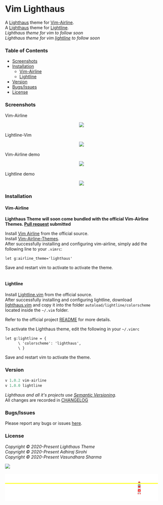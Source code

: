 # Vim Lighthaus
A [Lighthaus](https://github.com/lighthaus-theme/lighthaus) theme for [Vim-Airline](https://github.com/vim-airline/vim-airline). <br>
A [Lighthaus](https://github.com/lighthaus-theme/lighthaus) theme for [Lightline](https://github.com/Brutuski/lightline.vim). <br>
_Lighthaus theme for vim to follow soon_ <br>
_Lighthaus theme for vim [lightline](https://github.com/itchyny/lightline.vim) to follow soon_

### Table of Contents
- [Screenshots](#screenshots)
- [Installation](#installation)
  - [Vim-Airline](#vim-airline)
  - [Lightline](#lightline)
- [Version](#version)
- [Bugs/Issues](#bugs/issues)
- [License](#license)

### Screenshots
Vim-Airline
<p align="center"><img src="https://raw.githubusercontent.com/lighthaus-theme/vim/master/vim-airline/lighthaus-airline.png"><p>

Lightline-Vim
<p align="center"><img src="https://raw.githubusercontent.com/lighthaus-theme/vim/master/lightline/lighthaus-lightline.png"><p>

Vim-Airline demo
<p align="center"><a href="https://asciinema.org/a/368609" target="_blank"><img src="https://asciinema.org/a/368609.svg" /></a></p>

Lightline demo
<p align="center"><a href="https://asciinema.org/a/363545" target="_blank"><img src="https://asciinema.org/a/363545.svg" /></a></p>


### Installation

#### Vim-Airline
**Lighthaus Theme will soon come bundled with the official Vim-Airline Themes. [Pull request](https://github.com/vim-airline/vim-airline-themes/pull/230) submitted** <br>

Install [Vim Airline](https://github.com/vim-airline/vim-airline) from the official source. <br>
Install [Vim-Airline-Themes](https://github.com/vim-airline/vim-airline-themes#vim-airline-themes--). <br>
After successfully installing and configuring vim-airline, simply add the following line to your `.vimrc`:

``` vim
let g:airline_theme='lighthaus'
```
Save and restart vim to activate to activate the theme.<br>
<br>

#### Lightline
Install [Lightline.vim](https://github.com/Brutuski/lightline.vim) from the official source.<br>
After successfully installing and configuring lightline, download [lighthaus.vim](https://github.com/lighthaus-theme/vim/blob/master/lightline/src/lighthaus.vim) and copy it into the folder `autoload/lightline/colorscheme` located inside the `~/.vim` folder. <br>

Refer to the official project [README](https://github.com/itchyny/lightline.vim) for more details. <br>

To activate the Lighthaus theme, edit the following in your `~/.vimrc`

``` vim
let g:lightline = {
      \ 'colorscheme': 'lighthaus',
      \ }
```

Save and restart vim to activate the theme.

### Version
```v
v 1.0.2 vim-airline
v 1.0.0 lightline
```

_Lighthaus and all it's projects use [Semantic Versioning](https://semver.org/)._ <br/>
All changes are recorded in [CHANGELOG](https://github.com/lighthaus-theme/vim/blob/master/CHANGELOG.md)

### Bugs/Issues
Please report any bugs or issues [here](https://github.com/lighthaus-theme/vim/issues).

### License

_Copyright © 2020-Present Lighthaus Theme_<br>
_Copyright © 2020-Present Adhiraj Sirohi_<br>
_Copyright © 2020-Present Vasundhara Sharma_

<p align="left"><a href="https://github.com/Brutuski/lighthaus-vim-airline/blob/master/LICENSE"><img src="https://img.shields.io/static/v1.svg??style=flat&logo=appveyore&label=License&message=MIT&colorA=1C918A&colorB=50C16E"/></a></p>

<p align="center"><img src="https://raw.githubusercontent.com/lighthaus-theme/lighthaus/9e5cf66db03fc3e183e6cfbf7c4c04263a4f23df/ImageResources/lighthaus-border.svg"><p>

